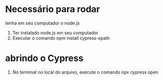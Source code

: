 
# Necessário para rodar
tenha em seu computador o node.js

1. Ter instalado node.js em seu computador
2. Executar o comando npm install cypress-xpath

# abrindo o Cypress
 
1. No terminal no local do arquivo, execute o comando npx cypress open
 



